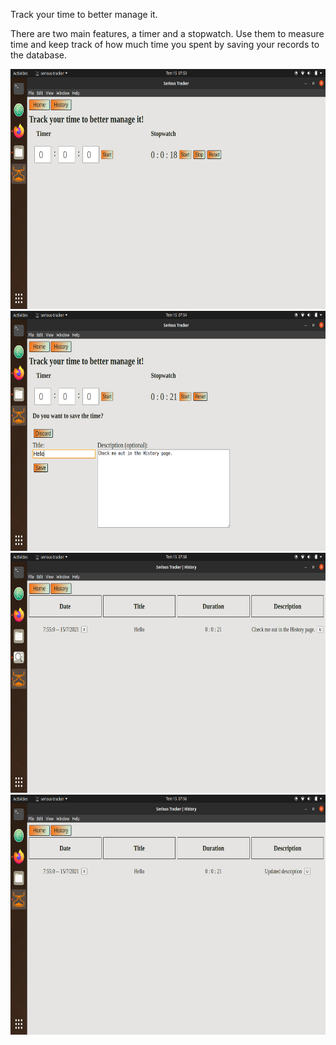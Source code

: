 


Track your time to better manage it.

There are two main features, a timer and a stopwatch.
Use them to measure time and keep track of how much time
you spent by saving your records to the database.


<img src="https://raw.githubusercontent.com/teohan-eksi/Serious-Tracker/main/screenshots/1.png" width="683" height="384">
<img src="https://raw.githubusercontent.com/teohan-eksi/Serious-Tracker/main/screenshots/2.png" width="683" height="384">
<img src="https://raw.githubusercontent.com/teohan-eksi/Serious-Tracker/main/screenshots/3.png" width="683" height="384">
<img src="https://raw.githubusercontent.com/teohan-eksi/Serious-Tracker/main/screenshots/4.png" width="683" height="384">
